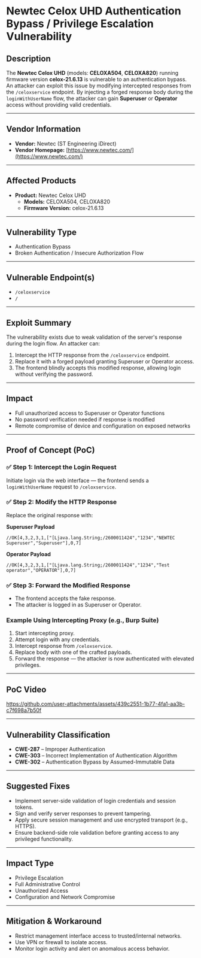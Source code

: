 # Newtec Celox UHD Authentication Bypass / Privilege Escalation Vulnerability

## Description

The **Newtec Celox UHD** (models: **CELOXA504**, **CELOXA820**) running firmware version **celox-21.6.13** is vulnerable to an authentication bypass. An attacker can exploit this issue by modifying intercepted responses from the `/celoxservice` endpoint. By injecting a forged response body during the `loginWithUserName` flow, the attacker can gain **Superuser** or **Operator** access without providing valid credentials.

---

## Vendor Information

- **Vendor:** Newtec (ST Engineering iDirect)  
- **Vendor Homepage:** [https://www.newtec.com/](https://www.newtec.com/)

---

## Affected Products

- **Product:** Newtec Celox UHD  
  - **Models:** CELOXA504, CELOXA820  
  - **Firmware Version:** celox-21.6.13

---

## Vulnerability Type

- Authentication Bypass  
- Broken Authentication / Insecure Authorization Flow

---

## Vulnerable Endpoint(s)

- `/celoxservice`  
- `/`

---

## Exploit Summary

The vulnerability exists due to weak validation of the server's response during the login flow. An attacker can:

1. Intercept the HTTP response from the `/celoxservice` endpoint.
2. Replace it with a forged payload granting Superuser or Operator access.
3. The frontend blindly accepts this modified response, allowing login without verifying the password.

---

## Impact

- Full unauthorized access to Superuser or Operator functions  
- No password verification needed if response is modified  
- Remote compromise of device and configuration on exposed networks

---

## Proof of Concept (PoC)

### ✅ Step 1: Intercept the Login Request

Initiate login via the web interface — the frontend sends a `loginWithUserName` request to `/celoxservice`.

### ✅ Step 2: Modify the HTTP Response

Replace the original response with:

**Superuser Payload**
```
//OK[4,3,2,3,1,["[Ljava.lang.String;/2600011424","1234","NEWTEC Superuser","Superuser"],0,7]
```


**Operator Payload**
```
//OK[4,3,2,3,1,["[Ljava.lang.String;/2600011424","1234","Test operator","OPERATOR"],0,7]
```

### ✅ Step 3: Forward the Modified Response

- The frontend accepts the fake response.
- The attacker is logged in as Superuser or Operator.

### Example Using Intercepting Proxy (e.g., Burp Suite)

1. Start intercepting proxy.
2. Attempt login with any credentials.
3. Intercept response from `/celoxservice`.
4. Replace body with one of the crafted payloads.
5. Forward the response — the attacker is now authenticated with elevated privileges.

---

## **PoC Video**  

https://github.com/user-attachments/assets/439c2551-1b77-4fa1-aa3b-c7f698a7b50f

---

## Vulnerability Classification

- **CWE-287** – Improper Authentication  
- **CWE-303** – Incorrect Implementation of Authentication Algorithm  
- **CWE-302** – Authentication Bypass by Assumed-Immutable Data

---

## Suggested Fixes

- Implement server-side validation of login credentials and session tokens.
- Sign and verify server responses to prevent tampering.
- Apply secure session management and use encrypted transport (e.g., HTTPS).
- Ensure backend-side role validation before granting access to any privileged functionality.

---

## Impact Type

- Privilege Escalation  
- Full Administrative Control  
- Unauthorized Access  
- Configuration and Network Compromise

---

## Mitigation & Workaround

- Restrict management interface access to trusted/internal networks.
- Use VPN or firewall to isolate access.
- Monitor login activity and alert on anomalous access behavior.
